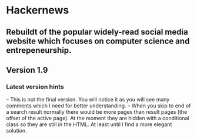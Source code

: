 # Hackernews 
## Rebuildt of the popular widely-read social media website which focuses on computer science and entrepeneurship.
## Version 1.9

### Latest version hints
– This is not the final version. You will notice it as you will see many comments which I need for better understanding.
– When you skip to end of a search result normally there would be more pages than result pages (the offset of the active page). At the moment they are hidden with a conditional class so they are still in the HTML. At least until I find a more elegant solution.
